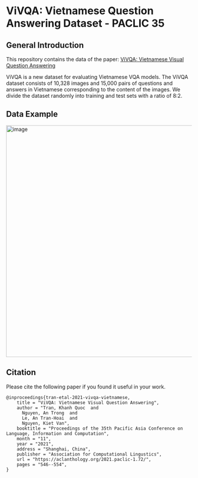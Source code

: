 # ViVQA: Vietnamese Question Answering Dataset - PACLIC 35

## General Introduction
This repository contains the data of the paper: [ViVQA: Vietnamese Visual Question Answering
](https://aclanthology.org/2021.paclic-1.72/)

ViVQA is a new dataset for evaluating Vietnamese VQA models. The ViVQA dataset consists of 10,328 images and 15,000 pairs of questions and answers in Vietnamese corresponding to the content of the images. We divide the dataset randomly into training and test sets with a ratio of 8:2.

## Data Example

<img width="629" alt="image" src="https://user-images.githubusercontent.com/62872625/153842388-a37658da-557f-4191-99cf-cfb9173e393d.png">


## Citation
Please cite the following paper if you found it useful in your work.
```
@inproceedings{tran-etal-2021-vivqa-vietnamese,
    title = "ViVQA: Vietnamese Visual Question Answering",
    author = "Tran, Khanh Quoc  and
      Nguyen, An Trong  and
      Le, An Tran-Hoai  and
      Nguyen, Kiet Van",
    booktitle = "Proceedings of the 35th Pacific Asia Conference on Language, Information and Computation",
    month = "11",
    year = "2021",
    address = "Shanghai, China",
    publisher = "Association for Computational Lingustics",
    url = "https://aclanthology.org/2021.paclic-1.72/",
    pages = "546--554",
}
```


